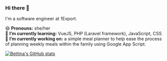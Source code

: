 ### Hi there 👋

I'm a software engineer at 1Export.

😄 <b>Pronouns:</b> she/her<br/>
🌱 <b>I’m currently learning:</b> VueJS, PHP (Laravel framework), JavaScript, CSS<br/>
🔭 <b>I’m currently working on:</b> a simple meal planner to help ease the process of planning weekly meals within the family using Google App Script.

[![Bettina's GitHub stats](https://github-readme-stats.vercel.app/api?username=bettinamercado&count_private=true&show_icons=true)](https://github.com/bettinamercado/github-readme-stats)

<!--<h2>🔥 Streak</h2>
(http://github-readme-streak-stats.herokuapp.com/?user=bettinamercado&theme=radical)](https://git.io/streak-stats)<br/>
<center>Get streak stats for your profile at <a href="git.io/streak-stats">git.io/streak-stats</a></center>-->

<!--
**bettinamercado/bettinamercado** is a ✨ _special_ ✨ repository because its `README.md` (this file) appears on your GitHub profile.

Here are some ideas to get you started:

- 🔭 I’m currently working on ...
- 🌱 I’m currently learning ...
- 👯 I’m looking to collaborate on ...
- 🤔 I’m looking for help with ...
- 💬 Ask me about ...
- 📫 How to reach me: ...
- 😄 Pronouns: ...
- ⚡ Fun fact: ...
-->
